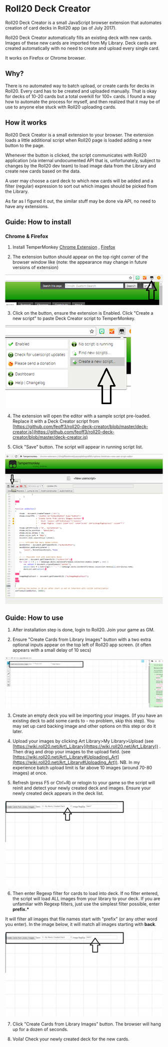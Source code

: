

# Roll20 Deck Creator

Roll20 Deck Creator is a small JavaScript browser extension that automates creation of card decks in Roll20 app (as of July 2017).

Roll20 Deck Creator automatically fills an existing deck with new cards. Images of these new cards are imported from My Library. Deck cards are created automatically with no need to create and upload every single card.

It works on Firefox or Chrome browser.

## Why?

There is no automated way to batch upload, or create cards for decks in Roll20. Every card has to be created and uploaded manually. That is okay for decks of 10-20 cards but a total overkill for 100+ cards. 
I found a way how to automate the process for myself, and then realized that it may be of use to anyone else stuck with Roll20 uploading cards.


## How it works

Roll20 Deck Creator is a small extension to your browser. The extension loads a little additional script when Roll20 page is loaded adding a new button to the page.

Whenever the button is clicked, the script communicates with Roll20 application (via internal undocumented API that is, unfortunately, subject to changes by the Roll20 dev team) to load image data from the Library and create new cards based on the data.

A user may choose a card deck to which new cards will be added and a filter (regular) expression to sort out which images should be picked from the Library.

As far as I figured it out, the similar stuff may be done via API, no need to have any extensions.

## Guide: How to install

### Chrome & Firefox

1. Install TemperMonkey [Chrome Extension](https://chrome.google.com/webstore/detail/tampermonkey/dhdgffkkebhmkfjojejmpbldmpobfkfo) , [Firefox](https://addons.mozilla.org/ru/firefox/addon/tampermonkey/)

2. The extension button should appear on the top right corner of the browser window like (note: the appearance may change in future versions of extension)

![](https://github.com/feoff3/roll20-deck-creator/blob/master/image011.png?raw=true)

3. Click on the button, ensure the extension is Enabled. Click &quot;Create a new script&quot; to paste Deck Creator script to TemperMonkey.

![](https://github.com/feoff3/roll20-deck-creator/blob/master/image013.png?raw=true)

4. The extension will open the editor with a sample script pre-loaded. Replace it with a Deck Creator script from [https://github.com/feoff3/roll20-deck-creator/blob/master/deck-creator.js](https://github.com/feoff3/roll20-deck-creator/blob/master/deck-creator.js)

5. Click &quot;Save&quot; button. The script will appear in running script list.

![](https://github.com/feoff3/roll20-deck-creator/blob/master/image015.png?raw=true)

## Guide: How to use

1. After installation step is done, login to Roll20. Join your game as GM.

2. Ensure &quot;Create Cards from Library Images&quot; button with a two extra optional inputs appear on the top left of Roll20 app screen. (it often appears with a small delay of 10 secs)

![](https://github.com/feoff3/roll20-deck-creator/blob/master/image017.png?raw=true)

3. Create an empty deck you will be importing your images. (If you have an existing deck to add some cards to - no problem, skip this step). You may set up card backing image and other options on this step or do it later.

4. Upload your images by clicking Art Library&gt;My Library&gt;Upload (see [https://wiki.roll20.net/Art\_Library](https://wiki.roll20.net/Art_Library)) . Then drag and drop your images to the upload field. (see [https://wiki.roll20.net/Art\_Library#Uploading\_Art](https://wiki.roll20.net/Art_Library#Uploading_Art)). NB. In my experience batch upload limit is far above 10 images (around 70-80 images) at once.

5. Refresh (press F5 or Ctrl+R) or relogin to your game so the script will reinit and detect your newly created deck and images. Ensure your newly created deck appears in the deck list.

![](https://github.com/feoff3/roll20-deck-creator/blob/master/image019.png?raw=true)

6. Then enter Regexp filter for cards to load into deck. If no filter entered, the script will load ALL images from your library to your deck. If you are unfamiliar with Regexp filters, just use the simplest filter possible, enter **prefix.\***

It will filter all images that file names start with &quot;prefix&quot; (or any other word you enter). In the image below, it will match all images starting with **back**.

![](https://github.com/feoff3/roll20-deck-creator/blob/master/image021.png?raw=true)

7. Click &quot;Create Cards from Library Images&quot; button. The browser will hang up for a dozen of seconds.

8. Voila! Check your newly created deck for the new cards.


